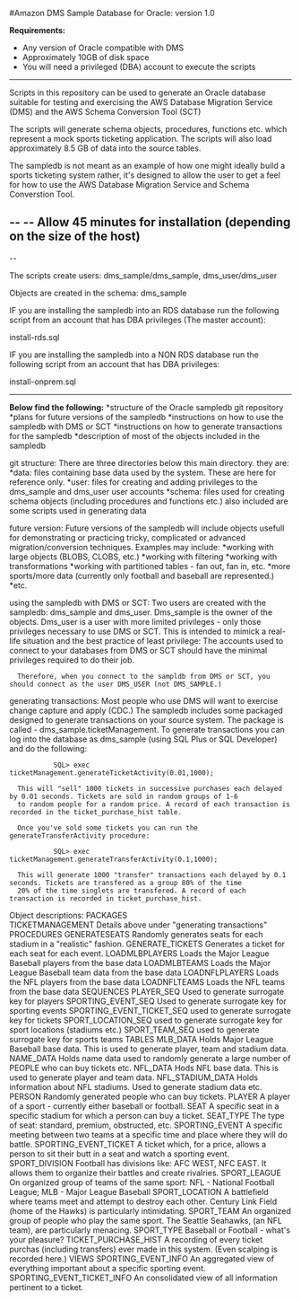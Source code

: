 #Amazon DMS Sample Database for Oracle: version 1.0

**Requirements:**
* Any version of Oracle compatible with DMS
* Approximately 10GB of disk space
* You will need a privileged (DBA) account to execute the scripts
--------------------------------------------------------

Scripts in this repository can be used to generate an Oracle database suitable for testing and exercising
the AWS Database Migration Service (DMS) and the AWS Schema Conversion Tool (SCT)

The scripts will generate schema objects, procedures, functions etc. which represent a mock sports 
ticketing application. The scripts will also load approximately 8.5 GB of data into the source tables. 

The sampledb is not meant as an example of how one might ideally build a sports ticketing system rather,
it's designed to allow the user to get a feel for how to use the AWS Database Migration Service and Schema Converstion Tool.


--
--  Allow 45 minutes for installation (depending on the size of the host)
--
-- 


The scripts create users: dms_sample/dms_sample, dms_user/dms_user

Objects are created in the schema: dms_sample



IF you are installing the sampledb into an RDS database run the following script from an account that has DBA  privileges (The master account):

install-rds.sql


IF you are installing the sampledb into a NON RDS database run the following script from an account that has DBA  privileges:

install-onprem.sql


------------------------------------------------------------------------------------------------------------------------
<b>Below find the following:</b>
     *structure of the Oracle sampledb git repository
     *plans for future versions of the sampledb
     *instructions on how to use the sampledb with DMS or SCT
     *instructions on how to generate transactions for the sampledb
     *description of most of the objects included in the sampledb


git structure: There are three directories below this main directory. they are:
    *data: files containing base data used by the system. These are here for reference only.
    *user: files for creating and adding privileges to the dms_sample and dms_user user accounts
    *schema: files used for creating schema objects (including procedures and functions etc.)
             also included are some scripts used in generating data

future version:
       Future versions of the sampledb will include objects usefull for demonstrating or practicing 
       tricky, complicated or advanced migration/conversion techniques. Examples may include:
       	       *working with large objects (BLOBS, CLOBS, etc.)
	       *working with filtering
	       *working with transformations
	       *working with partitioned tables - fan out, fan in, etc.
	       *more sports/more data (currently only football and baseball are represented.)
	       *etc.

using the sampledb with DMS or SCT:
      Two users are created with the sampledb: dms_sample and dms_user. Dms_sample is the owner of the objects. 
      Dms_user is a user with more limited privileges - only those privileges necessary to use DMS or SCT. This
      is intended to mimick a real-life situation and the best practice of least privilege: The accounts used 
      to connect to your databases from DMS or SCT should have the minimal privileges required to do their job.

      Therefore, when you connect to the sampldb from DMS or SCT, you should connect as the user DMS_USER (not DMS_SAMPLE.)

generating transactions:
      Most people who use DMS will want to exercise change capture and apply (CDC.) The sampledb includes some packaged 
      designed to generate transactions on your source system. The package is called - dms_sample.ticketManagement. To 
      generate transactions you can log into the database as dms_sample (using SQL Plus or SQL Developer) and do the following:

      	       SQL> exec ticketManagement.generateTicketActivity(0.01,1000);

      This will "sell" 1000 tickets in successive purchases each delayed by 0.01 seconds. Tickets are sold in random groups of 1-6 
      to random people for a random price. A record of each transaction is recorded in the ticket_purchase_hist table.

      Once you've sold some tickets you can run the generateTransferActivity procedure:

      	       SQL> exec ticketManagement.generateTransferActivity(0.1,1000);

      This will generate 1000 "transfer" transactions each delayed by 0.1 seconds. Tickets are transfered as a group 80% of the time
      20% of the time singlets are transfered. A record of each transaction is recorded in ticket_purchase_hist.

Object descriptions:
PACKAGES           
  TICKETMANAGEMENT
        Details above under "generating transactions"
PROCEDURES
  GENERATESEATS
    Randomly generates seats for each stadium in a "realistic" fashion.
  GENERATE_TICKETS
    Generates a ticket for each seat for each event.
  LOADMLBPLAYERS
    Loads the Major League Baseball players from the base data
  LOADMLBTEAMS
    Loads the Major League Baseball team data from the base data
  LOADNFLPLAYERS
    Loads the NFL players from the base data
  LOADNFLTEAMS
    Loads the NFL teams from the base data
SEQUENCES
  PLAYER_SEQ
    Used to generate surrogate key for players
  SPORTING_EVENT_SEQ
    Used to generate surrogate key for sporting events
  SPORTING_EVENT_TICKET_SEQ
    used to generate surrogate key for tickets
  SPORT_LOCATION_SEQ
    used to generate surrogate key for sport locations (stadiums etc.)
  SPORT_TEAM_SEQ
    used to generate surrogate key for sports teams
TABLES
  MLB_DATA
    Holds Major League Baseball base data. This is used to generate player, team and stadium data.
  NAME_DATA
    Holds name data used to randomly generate a large number of PEOPLE who can buy tickets etc.
  NFL_DATA
    Hods NFL base data. This is used to generate player and team data.
  NFL_STADIUM_DATA
    Holds information about NFL stadiums. Used to generate stadium data etc.
  PERSON
    Randomly generated people who can buy tickets.
  PLAYER
    A player of a sport - currently either baseball or football. 
  SEAT
    A specific seat in a specific stadium for which a person can buy a ticket.
  SEAT_TYPE
    The type of seat: standard, premium, obstructed, etc.
  SPORTING_EVENT
    A specific meeting between two teams at a specific time and place where they will do battle.
  SPORTING_EVENT_TICKET
    A ticket which, for a price, allows a person to sit their butt in a seat and watch a sporting event.
  SPORT_DIVISION
    Football has divisions like: AFC WEST, NFC EAST. It allows them to organize their battles and create rivalries.
  SPORT_LEAGUE
    On organized group of teams of the same sport: NFL - National Football League; MLB - Major League Baseball
  SPORT_LOCATION
    A battlefield where teams meet and attempt to destroy each other. Century Link Field (home of the Hawks) is particularly intimidating.
  SPORT_TEAM
    An organized group of people who play the same sport. The Seattle Seahawks, (an NFL team), are particularly menacing.
  SPORT_TYPE
    Baseball or Football - what's your pleasure?
  TICKET_PURCHASE_HIST
    A recording of every ticket purchas (including transfers) ever made in this system. (Even scalping is recorded here.)
VIEWS
  SPORTING_EVENT_INFO
    An aggregated view of everything important about a specific sporting event.
  SPORTING_EVENT_TICKET_INFO
    An consolidated view of all information pertinent to a ticket.
